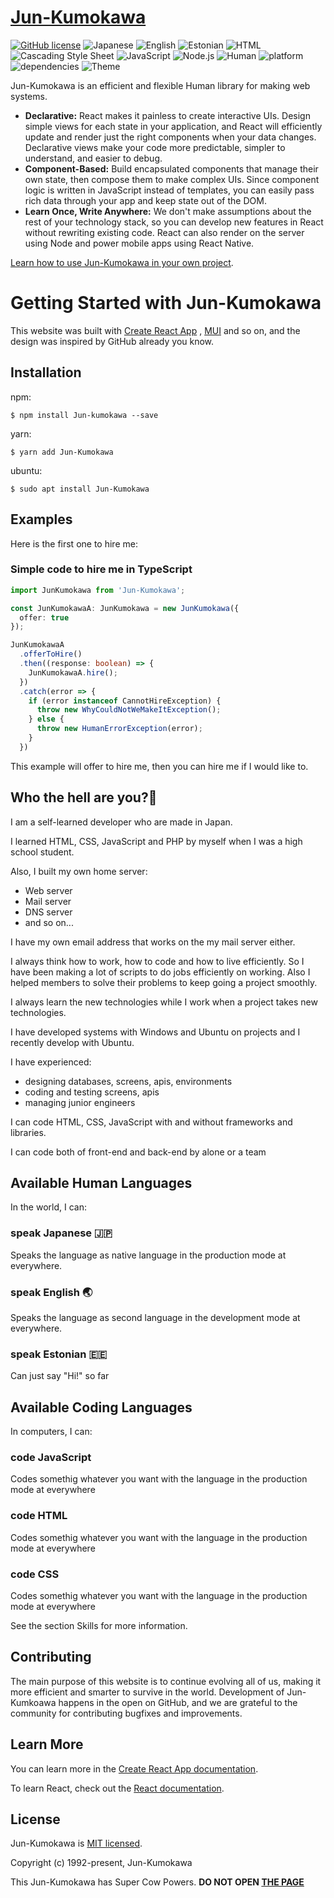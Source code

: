 # [Jun-Kumokawa](#)
[![GitHub license](https://img.shields.io/badge/license-MIT-blue.svg)](https://mit-license.org/) ![Japanese](https://img.shields.io/badge/Japanese_(ja__JP)-100%-green) ![English](https://img.shields.io/badge/English_(en__US)-30%-yellow) ![Estonian](https://img.shields.io/badge/Estonian_(et__EE)-0.1%-red) ![HTML](https://img.shields.io/badge/HTML-100%-green) ![Cascading Style Sheet](https://img.shields.io/badge/Cascading_Style_Sheet-100%-green) ![JavaScript](https://img.shields.io/badge/JavaScript-100%-green) ![Node.js](https://img.shields.io/badge/Node.js-100%-green) ![Human](https://img.shields.io/badge/Human-v30.0-blue) ![platform](https://img.shields.io/badge/platform-Ubuntu-blue) ![dependencies](https://img.shields.io/badge/dependencies-ubuntu_|_vim_|_hhkb_|_trackball_|_urxvt-success) ![Theme](https://img.shields.io/badge/Theme-dark-%23333333)

Jun-Kumokawa is an efficient and flexible Human library for making web systems.

* **Declarative:** React makes it painless to create interactive UIs. Design simple views for each state in your application, and React will efficiently update and render just the right components when your data changes. Declarative views make your code more predictable, simpler to understand, and easier to debug.
* **Component-Based:** Build encapsulated components that manage their own state, then compose them to make complex UIs. Since component logic is written in JavaScript instead of templates, you can easily pass rich data through your app and keep state out of the DOM.
* **Learn Once, Write Anywhere:** We don't make assumptions about the rest of your technology stack, so you can develop new features in React without rewriting existing code. React can also render on the server using Node and power mobile apps using React Native.

[Learn how to use Jun-Kumokawa in your own project](#examples).

# Getting Started with Jun-Kumokawa

This website was built with [Create React App](https://github.com/facebook/create-react-app) , [MUI](https://github.com/mui-org/material-ui) and so on, and the design was inspired by GitHub already you know.

## Installation

npm:

``` shell
$ npm install Jun-kumokawa --save
```

yarn:

``` shell
$ yarn add Jun-Kumokawa
```

ubuntu:

``` shell
$ sudo apt install Jun-Kumokawa
```

## Examples

Here is the first one to hire me:

### Simple code to hire me in TypeScript

``` typescript
import JunKumokawa from 'Jun-Kumokawa';

const JunKumokawaA: JunKumokawa = new JunKumokawa({
  offer: true
});

JunKumokawaA
  .offerToHire()
  .then((response: boolean) => {
    JunKumokawaA.hire();
  })
  .catch(error => {
    if (error instanceof CannotHireException) {
      throw new WhyCouldNotWeMakeItException();
    } else {
      throw new HumanErrorException(error);
    }
  })
```

This example will offer to hire me, then you can hire me if I would like to.

## Who the hell are you?🤔

I am a self-learned developer who are made in Japan.

I learned HTML, CSS, JavaScript and PHP by myself when I was a high school student.

Also, I built my own home server:
  * Web server
  * Mail server
  * DNS server
  * and so on...

I have my own email address that works on the my mail server either.

I always think how to work, how to code and how to live efficiently. So I have been making a lot of scripts to do jobs efficiently on working. Also I helped members to solve their problems to keep going a project smoothly.

I always learn the new technologies while I work when a project takes new technologies.

I have developed systems with Windows and Ubuntu on projects and I recently develop with Ubuntu.

I have experienced:
  * designing databases, screens, apis, environments
  * coding and testing screens, apis
  * managing junior engineers

I can code HTML, CSS, JavaScript with and without frameworks and libraries.

I can code both of front-end and back-end by alone or a team

## Available Human Languages

In the world, I can:

### speak Japanese 🇯🇵

Speaks the language as native language in the production mode at everywhere.

### speak English 🌏

Speaks the language as second language in the development mode at everywhere.

### speak Estonian 🇪🇪

Can just say "Hi!" so far

## Available Coding Languages

In computers, I can:

### code JavaScript

Codes somethig whatever you want with the language in the production mode at everywhere

### code HTML

Codes somethig whatever you want with the language in the production mode at everywhere

### code CSS

Codes somethig whatever you want with the language in the production mode at everywhere

See the section Skills for more information.

## Contributing

The main purpose of this website is to continue evolving all of us, making it more efficient and smarter to survive in the world. Development of Jun-Kumkoawa happens in the open on GitHub, and we are grateful to the community for contributing bugfixes and improvements.

## Learn More

You can learn more in the [Create React App documentation](https://facebook.github.io/create-react-app/docs/getting-started).

To learn React, check out the [React documentation](https://reactjs.org/).

## License

Jun-Kumokawa is [MIT licensed](https://mit-license.org/).

Copyright (c) 1992-present, Jun-Kumokawa

This Jun-Kumokawa has Super Cow Powers.
**DO NOT OPEN [THE PAGE](/Jun-Kumokawa/moo)**

